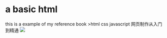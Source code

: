 # a basic html 
this is a example of my reference book >html css javascript 网页制作从入门到精通
![](https://www.epubit.com/oldres/writeBookImg/9C628455-F3C9-4A12-8F68-468B1068C459)
